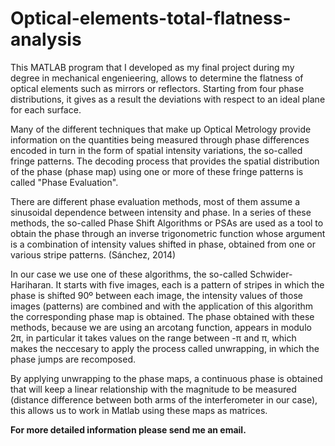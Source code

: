# Optical-elements-total-flatness-analysis
This MATLAB program that I developed as my final project during my degree in mechanical engenieering, allows to determine the flatness of optical elements such as mirrors or reflectors. Starting from four phase distributions, it gives as a result the deviations with respect to an ideal plane for each surface.

Many of the different techniques that make up Optical Metrology provide information on the quantities being measured through phase differences encoded in turn in the form of spatial intensity variations, the so-called fringe patterns. The decoding process that provides the spatial distribution of the phase (phase map) using one or more of these fringe patterns is called "Phase Evaluation".

There are different phase evaluation methods, most of them assume a sinusoidal dependence between intensity and phase. In a series of these methods, the so-called Phase Shift Algorithms or PSAs are used as a tool to obtain the phase through an inverse trigonometric function whose argument is a combination of intensity values shifted in phase, obtained from one or various stripe patterns. (Sánchez, 2014)

In our case we use one of these algorithms, the so-called Schwider-Hariharan. It starts with five images, each is a pattern of stripes in which the phase is shifted 90º between each image, the intensity values of those images (patterns) are combined and with the application of this algorithm the corresponding phase map is obtained. The phase obtained with these methods, because we are using an arcotang function, appears in modulo 2π, in particular it takes values on the range between -π and π, which makes the neccesary to apply the process called unwrapping, in which the phase jumps are recomposed.

By applying unwrapping to the phase maps, a continuous phase is obtained that will keep a linear relationship with the magnitude to be measured (distance difference between both arms of the interferometer in our case), this allows us to work in Matlab using these maps as matrices.

**For more detailed information please send me an email.**
